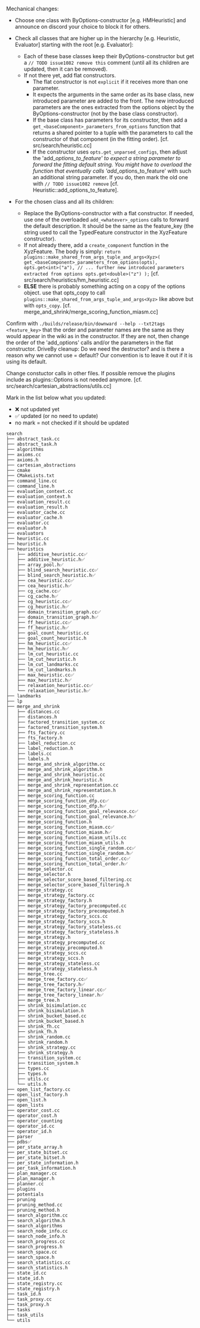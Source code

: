 Mechanical changes: <TODO issue1082 remove this file>

- Choose one class with ByOptions-constructor [e.g. HMHeuristic] and announce on discord your choice to block it for others.
- Check all classes that are higher up in the hierarchy [e.g. Heuristic, Evaluator] starting with the root [e.g. Evaluator]:

	- Each of these base classes keep their ByOptions-constructor but get a `// TODO issue1082 remove this` comment (until all its children are updated, then it can be removed).
    - If not there yet, add flat constructors.
      - The flat constructor is not `explicit` if it receives more than one parameter.
      - It expects the arguments in the same order as its base class, new introduced parameter are added to the front.
    The new introduced parameters are the ones extracted from the options object by the ByOptions-constructor (not by the base class constructor).
      - If the base class has parameters for its constructor, then add a `get_<baseComponent>_parameters_from_options` function that returns a shared pointer to a tuple with the parameters to call the constructor of that component (in the fitting order). [cf. src/search/heuristic.cc]
      - If the constructor uses `opts.get_unparsed_configs`, then adjust the 'add_<component>_options_to_feature' to expect a string parameter to forward the fitting default string. You might have to overload the function that eventually calls 'add_<baseComponent>_options_to_feature' with such an additional string parameter. If you do, then mark the old one with `// TODO issue1082 remove` [cf. Heuristic::add_options_to_feature].


- For the chosen class and all its children:
  - Replace the ByOptions-constructor with a flat constructor.
If needed, use one of the overloaded `add_<whatever>_options` calls to forward the default description. It should be the same as the feature_key (the string used to call the TypedFeature constructor in the XyzFeature constructor).
  - If not already there, add a `create_component` function in the XyzFeature. The body is simply:
    `return plugins::make_shared_from_args_tuple_and_args<Xyz>(
get_<baseComponent>_parameters_from_options(opts),
opts.get<int>("a"),
// ... further new introduced parameters extracted from options
opts.get<double>("z")
);`
[cf. src/search/heuristics/hm_heuristic.cc]
  - **ELSE** there is probably something acting on a copy of the options object.
  use that opts_copy to call `plugins::make_shared_from_args_tuple_and_args<Xyz>` like above but with `opts_copy`.
[cf. merge_and_shrink/merge_scoring_function_miasm.cc]


Confirm with `./builds/release/bin/downward --help --txt2tags <feature_key>` that the order and parameter names are the same as they would appear in the wiki as in the constructor. If they are not, then change the order of the 'add_options' calls and/or the parameters in the flat constructor.
DriveBy cleanup: Do we need the destructor? and is there a reason why we cannot use = default? Our convention is to leave it out if it is using its default.


Change constuctor calls in other files.
If possible remove the plugins include as plugins::Options is not needed anymore.
[cf. src/search/cartesian_abstractions/utils.cc]

Mark in the list below what you updated: 

- ❌ not updated yet
- ✅ updated (or no need to update)
- no mark = not checked if it should be updated

```
search
├── abstract_task.cc
├── abstract_task.h
├── algorithms
├── axioms.cc
├── axioms.h
├── cartesian_abstractions
├── cmake
├── CMakeLists.txt
├── command_line.cc
├── command_line.h
├── evaluation_context.cc
├── evaluation_context.h
├── evaluation_result.cc
├── evaluation_result.h
├── evaluator_cache.cc
├── evaluator_cache.h
├── evaluator.cc
├── evaluator.h
├── evaluators
├── heuristic.cc
├── heuristic.h
├── heuristics
│   ├── additive_heuristic.cc✅
│   ├── additive_heuristic.h✅
│   ├── array_pool.h✅
│   ├── blind_search_heuristic.cc✅
│   ├── blind_search_heuristic.h✅
│   ├── cea_heuristic.cc✅
│   ├── cea_heuristic.h✅
│   ├── cg_cache.cc✅
│   ├── cg_cache.h✅
│   ├── cg_heuristic.cc✅
│   ├── cg_heuristic.h✅
│   ├── domain_transition_graph.cc✅
│   ├── domain_transition_graph.h✅
│   ├── ff_heuristic.cc✅
│   ├── ff_heuristic.h✅
│   ├── goal_count_heuristic.cc
│   ├── goal_count_heuristic.h
│   ├── hm_heuristic.cc✅
│   ├── hm_heuristic.h✅
│   ├── lm_cut_heuristic.cc
│   ├── lm_cut_heuristic.h
│   ├── lm_cut_landmarks.cc
│   ├── lm_cut_landmarks.h
│   ├── max_heuristic.cc✅
│   ├── max_heuristic.h✅
│   ├── relaxation_heuristic.cc✅
│   └── relaxation_heuristic.h✅
├── landmarks
├── lp
├── merge_and_shrink
│   ├── distances.cc
│   ├── distances.h
│   ├── factored_transition_system.cc
│   ├── factored_transition_system.h
│   ├── fts_factory.cc
│   ├── fts_factory.h
│   ├── label_reduction.cc
│   ├── label_reduction.h
│   ├── labels.cc
│   ├── labels.h
│   ├── merge_and_shrink_algorithm.cc
│   ├── merge_and_shrink_algorithm.h
│   ├── merge_and_shrink_heuristic.cc
│   ├── merge_and_shrink_heuristic.h
│   ├── merge_and_shrink_representation.cc
│   ├── merge_and_shrink_representation.h
│   ├── merge_scoring_function.cc
│   ├── merge_scoring_function_dfp.cc✅ 
│   ├── merge_scoring_function_dfp.h✅ 
│   ├── merge_scoring_function_goal_relevance.cc✅ 
│   ├── merge_scoring_function_goal_relevance.h✅ 
│   ├── merge_scoring_function.h
│   ├── merge_scoring_function_miasm.cc✅ 
│   ├── merge_scoring_function_miasm.h✅ 
│   ├── merge_scoring_function_miasm_utils.cc
│   ├── merge_scoring_function_miasm_utils.h
│   ├── merge_scoring_function_single_random.cc✅ 
│   ├── merge_scoring_function_single_random.h✅ 
│   ├── merge_scoring_function_total_order.cc✅ 
│   ├── merge_scoring_function_total_order.h✅ 
│   ├── merge_selector.cc
│   ├── merge_selector.h
│   ├── merge_selector_score_based_filtering.cc
│   ├── merge_selector_score_based_filtering.h
│   ├── merge_strategy.cc
│   ├── merge_strategy_factory.cc
│   ├── merge_strategy_factory.h
│   ├── merge_strategy_factory_precomputed.cc
│   ├── merge_strategy_factory_precomputed.h
│   ├── merge_strategy_factory_sccs.cc
│   ├── merge_strategy_factory_sccs.h
│   ├── merge_strategy_factory_stateless.cc
│   ├── merge_strategy_factory_stateless.h
│   ├── merge_strategy.h
│   ├── merge_strategy_precomputed.cc
│   ├── merge_strategy_precomputed.h
│   ├── merge_strategy_sccs.cc
│   ├── merge_strategy_sccs.h
│   ├── merge_strategy_stateless.cc
│   ├── merge_strategy_stateless.h
│   ├── merge_tree.cc
│   ├── merge_tree_factory.cc✅
│   ├── merge_tree_factory.h✅
│   ├── merge_tree_factory_linear.cc✅
│   ├── merge_tree_factory_linear.h✅
│   ├── merge_tree.h
│   ├── shrink_bisimulation.cc
│   ├── shrink_bisimulation.h
│   ├── shrink_bucket_based.cc
│   ├── shrink_bucket_based.h
│   ├── shrink_fh.cc
│   ├── shrink_fh.h
│   ├── shrink_random.cc
│   ├── shrink_random.h
│   ├── shrink_strategy.cc
│   ├── shrink_strategy.h
│   ├── transition_system.cc
│   ├── transition_system.h
│   ├── types.cc
│   ├── types.h
│   ├── utils.cc
│   └── utils.h
├── open_list_factory.cc
├── open_list_factory.h
├── open_list.h
├── open_lists
├── operator_cost.cc
├── operator_cost.h
├── operator_counting
├── operator_id.cc
├── operator_id.h
├── parser
├── pdbs✅
├── per_state_array.h
├── per_state_bitset.cc
├── per_state_bitset.h
├── per_state_information.h
├── per_task_information.h
├── plan_manager.cc
├── plan_manager.h
├── planner.cc
├── plugins
├── potentials
├── pruning
├── pruning_method.cc
├── pruning_method.h
├── search_algorithm.cc
├── search_algorithm.h
├── search_algorithms
├── search_node_info.cc
├── search_node_info.h
├── search_progress.cc
├── search_progress.h
├── search_space.cc
├── search_space.h
├── search_statistics.cc
├── search_statistics.h
├── state_id.cc
├── state_id.h
├── state_registry.cc
├── state_registry.h
├── task_id.h
├── task_proxy.cc
├── task_proxy.h
├── tasks
├── task_utils
└── utils

  
```

